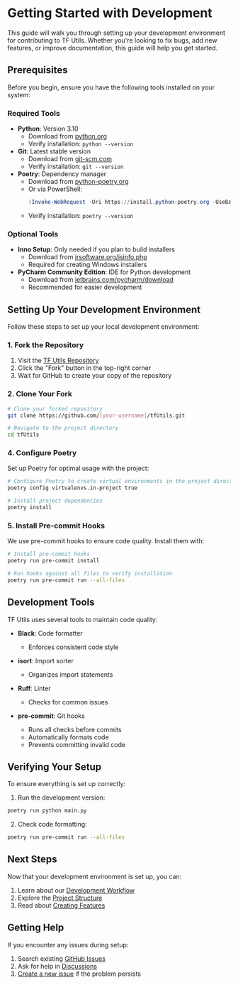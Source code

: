 # Getting Started with Development

This guide will walk you through setting up your development environment for contributing to TF Utils. Whether you're
looking to fix bugs, add new features, or improve documentation, this guide will help you get started.

## Prerequisites

Before you begin, ensure you have the following tools installed on your system:

### Required Tools

- **Python**: Version 3.10
    - Download from [python.org](https://python.org)
    - Verify installation: `python --version`
- **Git**: Latest stable version
    - Download from [git-scm.com](https://git-scm.com)
    - Verify installation: `git --version`
- **Poetry**: Dependency manager
    - Download from [python-poetry.org](https://python-poetry.org)
    - Or via PowerShell:
        ```powershell
        (Invoke-WebRequest -Uri https://install.python-poetry.org -UseBasicParsing).Content | py -
        ```
    - Verify installation: `poetry --version`

### Optional Tools

- **Inno Setup**: Only needed if you plan to build installers
    - Download from [jrsoftware.org/isinfo.php](https://jrsoftware.org/isinfo.php)
    - Required for creating Windows installers
- **PyCharm Community Edition**: IDE for Python development
    - Download from [jetbrains.com/pycharm/download](https://www.jetbrains.com/pycharm/download)
    - Recommended for easier development

## Setting Up Your Development Environment

Follow these steps to set up your local development environment:

### 1. Fork the Repository

1. Visit the [TF Utils Repository](https://github.com/ImGajeed76/tfUtils)
2. Click the "Fork" button in the top-right corner
3. Wait for GitHub to create your copy of the repository

### 2. Clone Your Fork

```bash
# Clone your forked repository
git clone https://github.com/[your-username]/tfUtils.git

# Navigate to the project directory
cd tfUtils
```

### 4. Configure Poetry

Set up Poetry for optimal usage with the project:

```bash
# Configure Poetry to create virtual environments in the project directory
poetry config virtualenvs.in-project true

# Install project dependencies
poetry install
```

### 5. Install Pre-commit Hooks

We use pre-commit hooks to ensure code quality. Install them with:

```bash
# Install pre-commit hooks
poetry run pre-commit install

# Run hooks against all files to verify installation
poetry run pre-commit run --all-files
```

## Development Tools

TF Utils uses several tools to maintain code quality:

- **Black**: Code formatter
    - Enforces consistent code style

- **isort**: Import sorter
    - Organizes import statements

- **Ruff**: Linter
    - Checks for common issues

- **pre-commit**: Git hooks
    - Runs all checks before commits
    - Automatically formats code
    - Prevents committing invalid code

## Verifying Your Setup

To ensure everything is set up correctly:

1. Run the development version:

```bash
poetry run python main.py
```

2. Check code formatting:

```bash
poetry run pre-commit run --all-files
```

## Next Steps

Now that your development environment is set up, you can:

1. Learn about our [Development Workflow](workflow.md)
2. Explore the [Project Structure](structure.md)
3. Read about [Creating Features](creating-features.md)

## Getting Help

If you encounter any issues during setup:

1. Search existing [GitHub Issues](https://github.com/ImGajeed76/tfUtils/issues)
2. Ask for help in [Discussions](https://github.com/ImGajeed76/tfUtils/discussions)
3. [Create a new issue](https://github.com/ImGajeed76/tfUtils/issues/new) if the problem persists
